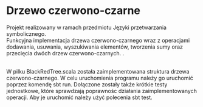 # Drzewo czerwono-czarne
Projekt realizowany w ramach przedmiotu Języki przetwarzania symbolicznego.<br />
Funkcyjna implementacja drzewa czerwono-czarnego wraz z operacjami dodawania, usuwania, wyszukiwania elementów,
tworzenia sumy oraz przecięcia dwóch drzew czerwono-czarnych. .<br /><br />

W pilku BlackRedTree.scala została zaimplementowana struktura drzewa czerwono-czarnego. W celu uruchomienia programu należy go uruchomić poprzez komendę sbt run. Dołączone zostały także krótkie testy jednostkowe, które sprawdzają poprawnośc działania zaimplementowanych operacji. Aby je uruchomić należy użyć polecenia sbt test. 
